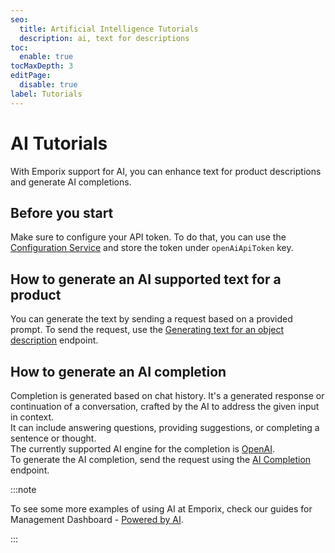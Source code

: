 ```yaml
---
seo:
  title: Artificial Intelligence Tutorials
  description: ai, text for descriptions
toc:
  enable: true
tocMaxDepth: 3
editPage:
  disable: true
label: Tutorials
---
```


# AI Tutorials

With Emporix support for AI, you can enhance text for product descriptions and generate AI completions.

## Before you start

Make sure to configure your API token. To do that, you can use the [Configuration Service](https://developer.emporix.io/docs/openapi/configuration/) and store the token under `openAiApiToken` key.

## How to generate an AI supported text for a product

You can generate the text by sending a request based on a provided prompt. To send the request, use the [Generating text for an object description](https://github.com/emporix/api-references/blob/master/openapi/ai/README.md#operation/POST-ai-generate-description) endpoint.

## How to generate an AI completion

Completion is generated based on chat history. It's a generated response or continuation of a conversation, crafted by the AI to address the given input in context.\
It can include answering questions, providing suggestions, or completing a sentence or thought.\
The currently supported AI engine for the completion is [OpenAI](https://platform.openai.com/).\
To generate the AI completion, send the request using the [AI Completion](https://github.com/emporix/api-references/blob/master/openapi/ai/README.md#operation/POST-ai-completion) endpoint.

:::note

To see some more examples of using AI at Emporix, check our guides for Management Dashboard - [Powered by AI](https://developer.emporix.io/user-guides/extensibility-and-integrations/ai/ai-intro).

:::
